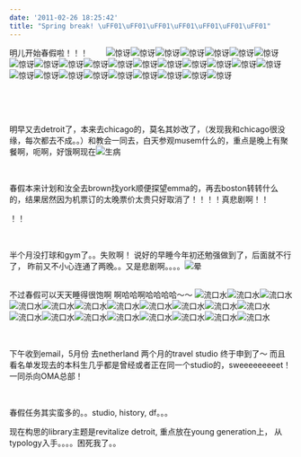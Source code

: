 ```yaml
---
date: '2011-02-26 18:25:42'
title: "Spring break! \uFF01\uFF01\uFF01\uFF01\uFF01\uFF01\uFF01"
---
```


明儿开始春假啦！！！        ![惊讶](http://s.xnimg.cn//imgpro/emotions/tie/26.gif)![惊讶](http://s.xnimg.cn//imgpro/emotions/tie/26.gif)![惊讶](http://s.xnimg.cn//imgpro/emotions/tie/26.gif)![惊讶](http://s.xnimg.cn//imgpro/emotions/tie/26.gif)![惊讶](http://s.xnimg.cn//imgpro/emotions/tie/26.gif)![惊讶](http://s.xnimg.cn//imgpro/emotions/tie/26.gif)![惊讶](http://s.xnimg.cn//imgpro/emotions/tie/26.gif)![惊讶](http://s.xnimg.cn//imgpro/emotions/tie/26.gif)![惊讶](http://s.xnimg.cn//imgpro/emotions/tie/26.gif)![惊讶](http://s.xnimg.cn//imgpro/emotions/tie/26.gif)![惊讶](http://s.xnimg.cn//imgpro/emotions/tie/26.gif)![惊讶](http://s.xnimg.cn//imgpro/emotions/tie/26.gif)![惊讶](http://s.xnimg.cn//imgpro/emotions/tie/26.gif)![惊讶](http://s.xnimg.cn//imgpro/emotions/tie/26.gif)![惊讶](http://s.xnimg.cn//imgpro/emotions/tie/26.gif)![惊讶](http://s.xnimg.cn//imgpro/emotions/tie/26.gif)![惊讶](http://s.xnimg.cn//imgpro/emotions/tie/26.gif)![惊讶](http://s.xnimg.cn//imgpro/emotions/tie/26.gif)![惊讶](http://s.xnimg.cn//imgpro/emotions/tie/26.gif)![惊讶](http://s.xnimg.cn//imgpro/emotions/tie/26.gif)![惊讶](http://s.xnimg.cn//imgpro/emotions/tie/26.gif)![惊讶](http://s.xnimg.cn//imgpro/emotions/tie/26.gif)![惊讶](http://s.xnimg.cn//imgpro/emotions/tie/26.gif)![惊讶](http://s.xnimg.cn//imgpro/emotions/tie/26.gif)![惊讶](http://s.xnimg.cn//imgpro/emotions/tie/26.gif)![惊讶](http://s.xnimg.cn//imgpro/emotions/tie/26.gif)![惊讶](http://s.xnimg.cn//imgpro/emotions/tie/26.gif)

 

 

明早又去detroit了，本来去chicago的，莫名其妙改了，（发现我和chicago很没缘，每次都去不成。。）和教会一同去，白天参观musem什么的，重点是晚上有聚餐啊，呃啊，好饿啊现在![生病](http://s.xnimg.cn//imgpro/emotions/tie/14.gif)

 

春假本来计划和汝全去brown找york顺便探望emma的，再去boston转转什么的，结果居然因为机票订的太晚票价太贵只好取消了！！！！真悲剧啊！！

！！

 

半个月没打球和gym了。。失败啊！ 说好的早睡今年初还勉强做到了，后面就不行了， 昨前又不小心连通了两晚。。又是悲剧啊。。。。![晕](http://s.xnimg.cn//imgpro/emotions/tie/21.gif)

   
 不过春假可以天天睡得很饱啊 啊哈哈啊哈哈哈哈～～ ![流口水](http://s.xnimg.cn//imgpro/emotions/tie/11.gif)![流口水](http://s.xnimg.cn//imgpro/emotions/tie/11.gif)![流口水](http://s.xnimg.cn//imgpro/emotions/tie/11.gif)![流口水](http://s.xnimg.cn//imgpro/emotions/tie/11.gif)![流口水](http://s.xnimg.cn//imgpro/emotions/tie/11.gif)![流口水](http://s.xnimg.cn//imgpro/emotions/tie/11.gif)![流口水](http://s.xnimg.cn//imgpro/emotions/tie/11.gif)![流口水](http://s.xnimg.cn//imgpro/emotions/tie/11.gif)![流口水](http://s.xnimg.cn//imgpro/emotions/tie/11.gif)![流口水](http://s.xnimg.cn//imgpro/emotions/tie/11.gif)![流口水](http://s.xnimg.cn//imgpro/emotions/tie/11.gif)![流口水](http://s.xnimg.cn//imgpro/emotions/tie/11.gif)![流口水](http://s.xnimg.cn//imgpro/emotions/tie/11.gif)![流口水](http://s.xnimg.cn//imgpro/emotions/tie/11.gif)![流口水](http://s.xnimg.cn//imgpro/emotions/tie/11.gif)![流口水](http://s.xnimg.cn//imgpro/emotions/tie/11.gif)![流口水](http://s.xnimg.cn//imgpro/emotions/tie/11.gif)![流口水](http://s.xnimg.cn//imgpro/emotions/tie/11.gif)![流口水](http://s.xnimg.cn//imgpro/emotions/tie/11.gif)

 

下午收到email，5月份 去netherland 两个月的travel studio 终于申到了～ 而且看名单发现去的本科生几乎都是曾经或者正在同一个studio的，sweeeeeeeeet！ 一同杀向OMA总部！

 

春假任务其实蛮多的。。studio, history, df。。。

现在构思的library主题是revitalize detroit, 重点放在young generation上， 从typology入手。。。。困死我了。。

<div></div>
